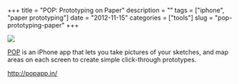 +++
title = "POP: Prototyping on Paper"
description = ""
tags = ["iphone", "paper prototyping"]
date = "2012-11-15"
categories = ["tools"]
slug = "pop-prototyping-paper"
+++


<div class="tool-screenshot mb1"><a href="http://popapp.in/"><img id='bluga-thumbnail-2690' class='bluga-thumbnail custom' src='http://media.konigi.com/bluga/
wt522fbc659f7f7_custom.jpg'/></a></div><p><a href="http://popapp.in/">POP</a> is an iPhone app that lets you take pictures of your sketches, and map areas on each screen to create simple click-through prototypes.</p>

  
<p><a href="http://popapp.in/">http://popapp.in/</a></p>
      
